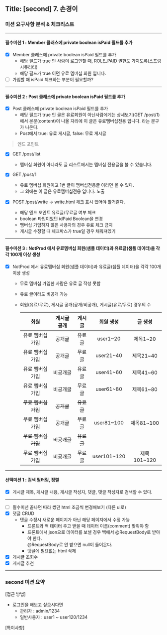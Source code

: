 ## Title: [second] 7. 손경이

### 미션 요구사항 분석 & 체크리스트

***

#### 필수미션 1 : Member 클래스에 private boolean isPaid 필드를 추가

- [X] Member 클래스에 private boolean isPaid 필드를 추가
    - 해당 필드가 true 인 사람이 로그인할 때, ROLE_PAID 권한도 가지도록(스프링 시큐리티)
    - 해당 필드가 true 이면 유료 멤버십 회원 입니다.
- [ ] 가입할 때 isPaid 체크하는 부분이 필요할까?

***

#### 필수미션 2 : Post 클래스에 private boolean isPaid 필드를 추가

- [X] Post 클래스에 private boolean isPaid 필드를 추가
    - 해당 필드가 true 인 글은 유료회원이 아닌사람에게는 상세보기(GET /post/1)에서 본문(content)이 나올 자리에 이 글은 유료멤버십전용 입니다. 라는 문구가 나온다.
    - Post에서 true: 유료 게시글, false: 무료 게시글

> 엔드 포인트

- [X] GET /post/list
    - 멤버십 회원이 아니라도 글 리스트에서는 멤버십 전용글을 볼 수 있습니다.
- [X] GET /post/1
    - 유료 멤버십 회원이고 1번 글이 멤버십전용글 이라면 볼 수 있다.
    - 그 외에는 이 글은 유료멤버십전용 입니다. 노출

- [X] POST /post/write → write.html 체크 표시 있어야 할거같다.
    - 해당 엔드 포인트 유료글/무료글 여부 체크
    - boolean 타입이었던 idPaid Boolean을 변경
    - 멤버십 가입하지 않은 사용자의 경우 유료 체크 금지
    - 게시글 수정할 때 체크박스가 true일 경우 채워져있기

***

#### 필수미션 3 : NotProd 에서 유료멤버십 회원(샘플 데이터)과 유료글(샘플 데이터)을 각각 100개 이상 생성

- [X] NotProd 에서 유료멤버십 회원(샘플 데이터)과 유료글(샘플 데이터)을 각각 100개 이상 생성
    - 무료 멤버십 가입한 사람은 유료 글 작성 못함
    - 유료 글이라도 비공개 가능
    - 회원(유료/무료), 게시글 공개(공개/비공개), 게시글(유료/무료) 경우의 수

      |     **회원**     | **게시글 공개** | **게시글** |    **회원 생성**    |   **글 생성**    |
        |:----------------:|:---------------:|:-------:|:---------------:|:-------------:|
      | 유료 멤버십 가입 |      공개글     |   유료글   |    user1~20     |    제목1~20     |
      | 유료 멤버십 가입 |      공개글     |   무료글   |    user21~40    |    제목21~40    |
      | 유료 멤버십 가입 |     비공개글    |   유료글   |    user41~60    |    제목41~60    |
      | 유료 멤버십 가입 |     비공개글    |   무료글   |    user61~80    |    제목61~80    |
      | ~~무료 멤버십 가입~~ |      ~~공개글~~     |   ~~유료글~~   |                 |               |
      | 무료 멤버십 가입 |      공개글     |   무료글   |   user81~100    |   제목81~100    |
      | ~~무료 멤버십 가입~~ |     ~~비공개글~~    |  ~~유료글~~  |                 |               |
      | 무료 멤버십 가입 |     비공개글    |   무료글   |   user101~120   |   제목101~120   |

***

#### 선택미션 1 : 검색 필터링, 정렬

- [X] 게시글 제목, 게시글 내용, 게시글 작성자, 댓글, 댓글 작성자로 검색할 수 있다.

<hr>

- [ ] 필수미션 끝나면 따라 썼던 html 조금씩 변경해보기 (다른 ui로)
- [X] 댓글 CRUD
    - 댓글 수정시 새로운 페이지가 아닌 해당 페이지에서 수정 가능
        - 프론트와 백 데이터 주고 받을 때 데이터 이름(comment) 맞춰야 함
        - 프론트에서 json으로 데이터를 보낼 경우 백에서 @RequestBody로 받아야 한다. <br/> @RequestBody로 안 받으면 null이 들어온다.
        - 댓글에 필요없는 html 삭제
- [X] 게시글 조회수
- [X] 게시글 추천

<hr>

### second 미션 요약

[접근 방법]

- 로그인을 해보고 싶으시다면
    - 관리자 : admin/1234
    - 일반사용자 : user1 ~ user120/1234

[특이사항]

